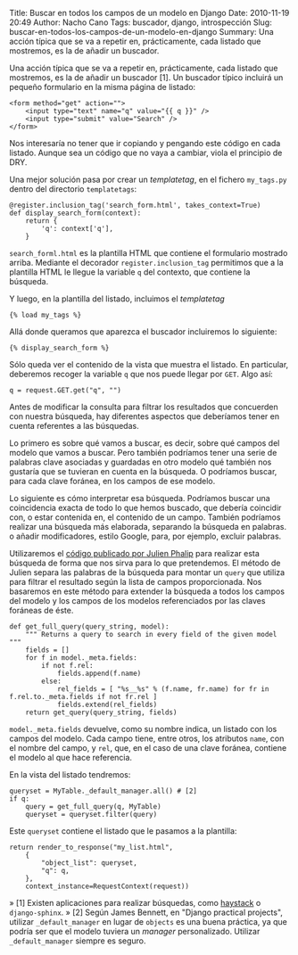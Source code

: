 Title: Buscar en todos los campos de un modelo en Django
Date: 2010-11-19 20:49
Author: Nacho Cano
Tags: buscador, django, introspección
Slug: buscar-en-todos-los-campos-de-un-modelo-en-django
Summary: Una acción típica que se va a repetir en, prácticamente, cada listado que mostremos, es la de añadir un buscador.

Una acción típica que se va a repetir en, prácticamente, cada listado
que mostremos, es la de añadir un buscador [1]. Un buscador típico
incluirá un pequeño formulario en la misma página de listado:

    <form method="get" action="">
        <input type="text" name="q" value="{{ q }}" />
        <input type="submit" value="Search" />
    </form>

Nos interesaría no tener que ir copiando y pengando este código en cada
listado. Aunque sea un código que no vaya a cambiar, viola el principio
de DRY.

Una mejor solución pasa por crear un _templatetag_, en el fichero
`my_tags.py` dentro del directorio `templatetags`:

    @register.inclusion_tag('search_form.html', takes_context=True)
    def display_search_form(context):
        return {
            'q': context['q'],
        }

`search_forml.html` es la plantilla HTML que contiene el formulario
mostrado arriba. Mediante el decorador `register.inclusion_tag`
permitimos que a la plantilla HTML le llegue la variable `q` del
contexto, que contiene la búsqueda.

Y luego, en la plantilla del listado, incluimos el _templatetag_

    {% load my_tags %}

Allá donde queramos que aparezca el buscador incluiremos lo siguiente:

    {% display_search_form %}

Sólo queda ver el contenido de la vista que muestra el listado. En
particular, deberemos recoger la variable `q` que nos puede llegar por
`GET`. Algo así:

    q = request.GET.get("q", "")

Antes de modificar la consulta para filtrar los resultados que
concuerden con nuestra búsqueda, hay diferentes aspectos que deberíamos
tener en cuenta referentes a las búsquedas.

Lo primero es sobre qué vamos a buscar, es decir, sobre qué campos del
modelo que vamos a buscar. Pero también podríamos tener una serie de
palabras clave asociadas y guardadas en otro modelo qué también nos
gustaría que se tuvieran en cuenta en la búsqueda. O podríamos buscar,
para cada clave foránea, en los campos de ese modelo.

Lo siguiente es cómo interpretar esa búsqueda. Podríamos buscar una
coincidencia exacta de todo lo que hemos buscado, que debería coincidir
con, o estar contenida en, el contenido de un campo. También podríamos
realizar una búsqueda más elaborada, separando la búsqueda en palabras.
o añadir modificadores, estilo Google, para, por ejemplo, excluir
palabras.

Utilizaremos el [código publicado por Julien Phalip][] para realizar
esta búsqueda de forma que nos sirva para lo que pretendemos. El método
de Julien separa las palabras de la búsqueda para montar un `query` que
utiliza para filtrar el resultado según la lista de campos
proporcionada. Nos basaremos en este método para extender la búsqueda a
todos los campos del modelo y los campos de los modelos referenciados
por las claves foráneas de éste.

    def get_full_query(query_string, model):
        """ Returns a query to search in every field of the given model """
        fields = []
        for f in model._meta.fields:
            if not f.rel:
                fields.append(f.name)
            else:
                rel_fields = [ "%s__%s" % (f.name, fr.name) for fr in f.rel.to._meta.fields if not fr.rel ]
                fields.extend(rel_fields)
        return get_query(query_string, fields)

`model._meta.fields` devuelve, como su nombre indica, un listado con los
campos del modelo. Cada campo tiene, entre otros, los atributos `name`,
con el nombre del campo, y `rel`, que, en el caso de una clave foránea,
contiene el modelo al que hace referencia.

En la vista del listado tendremos:

    queryset = MyTable._default_manager.all() # [2]
    if q:
        query = get_full_query(q, MyTable)
        queryset = queryset.filter(query)

Este `queryset` contiene el listado que le pasamos a la plantilla:

    return render_to_response("my_list.html",
        {
            "object_list": queryset,
            "q": q,
        },
        context_instance=RequestContext(request))

» [1] Existen aplicaciones para realizar búsquedas, como [haystack][]
    o `django-sphinx`.
» [2] Según James Bennett, en "Django practical projects", utilizar
    `_default_manager` en lugar de `objects` es una buena práctica, ya
    que podría ser que el modelo tuviera un _manager_ personalizado.
    Utilizar `_default_manager` siempre es seguro.

  [código publicado por Julien Phalip]: http://www.julienphalip.com/blog/2008/08/16/adding-search-django-site-snap/
    "código publicado por Julien Phalip"
  [haystack]: http://haystacksearch.org/
    "haystack"

